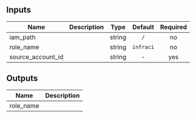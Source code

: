 <!-- START -->

## Inputs

| Name | Description | Type | Default | Required |
|------|-------------|:----:|:-----:|:-----:|
| iam_path |  | string | `/` | no |
| role_name |  | string | `infraci` | no |
| source_account_id |  | string | - | yes |

## Outputs

| Name | Description |
|------|-------------|
| role_name |  |

<!-- END -->
